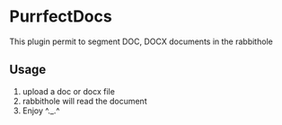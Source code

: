 # PurrfectDocs

This plugin permit to segment DOC, DOCX documents in the rabbithole

## Usage
1. upload a doc or docx file
2. rabbithole will read the document
3. Enjoy ^._.^
